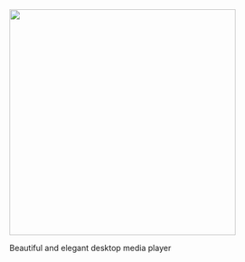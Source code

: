 <img src="https://github.com/carbonplayer/carbon/blob/master/icons/logo.png" width='400px' />

Beautiful and elegant desktop media player

